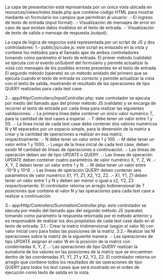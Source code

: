 La capa de presentación está representada por un única vista ubicada en resources/views/index.blade.php que contiene código HTML para mostrar mediante un formulario los campos que permitirán al usuario:
.- El ingreso de texto de entrada (input format).
.- Visualización de mensajes de error en caso de que existan datos inválidos en el texto de entrada.
.- Visualización de texto de salida o mensaje de respuesta (output).

La capa de lógica de negocios está representada por un script de JS y dos controladores:
1.- public/js/cube.js: este script es enlazado en la vista y contiene los métodos para el llamado ajax de ambos controladores tomando como parámetro el texto de entrada. 
El primer método (validate) se ejecuta con el evento onSubmit del formulario y permite actualizar la vista con mensajes de los posibles errores presentes en el texto de entrada. 
El segundo método (operate) es un método anidado del primero que se ejecuta cuando el texto de entrada es correcto y permite actualizar la vista con el texto de salida, mostrando el resultado de las operaciones de tipo QUERY realizadas para cada test case.

2.- app/Http/Controllers/InputController.php: este controlador se ejecuta por medio del llamado ajax del primer método JS (validate) y se encarga de recorrer el texto de entrada por cada línea para realizar las siguientes validaciones:
.- La primera línea debe contener un único valor numérico T, para la cantidad de test cases a esperar.
.- T debe tener un valor entre 1 y 50. 
.- La línea incial de cada test case debe contener dos valores numéricos N y M separados por un espacio simple, para la dimensión de la matriz a crear y la cantidad de operaciones a realizar en esa matriz, respectivamente.
.- N debe tener un valor entre 1 y 100.
.- M debe tener un valor entre 1 y 1000.
.- Luego de la línea inicial de cada test case, deben existir M cantidad de líneas de operaciones a continuación.
.- Las líneas de operación deben ser de tipo UPDATE o QUERY.
.- Las líneas de operación UPDATE deben contener cuatro parámetros de valor numérico X, Y, Z, W.
.- X, Y, Z deben tener un valor entre 1 y N.
.- W debe tener un valor entre -10^9 y 10^9.
.- Las líneas de operación QUERY deben contener seis parámetros de valor numérico X1, Y1, Z1, X2, Y2, Z2.
.- X1, Y1, Z1 deben tener un valor entre 1 y N y deben ser menor o igual a x2, Y2, Z2 respectivamente.
El controlador retorna un arreglo bidimensional de T posiciones que contiene el valor N y las operaciones para cada test case a realizar a continuación.

3.- app/Http/Controllers/SummationController.php: este controlador se ejecuta por medio del llamado ajax del segundo método JS (operate) tomando como parámetro la respuesta retornada por el método anterior y es responsable de realizar los dos propósitos de cada test case dado en el texto de entrada:
3.1.- Crear la matriz tridimensional (según el valor N) con valor inicial cero para todas las posiciones de la matriz.
3.2.- Realizar las M operaciones sobre la matriz de la siguiente manera:
.- Las operaciones de tipo UPDATE asignan el valor W en la posición de la matriz con coodernadas X, Y, Z.
.- Las operaciones de tipo QUERY realizan la sumatoria de los valores en las posiciones de la matriz que se encuentren dentro de las coordenadas X1, Y1, Z1 y X2, Y2, Z2.
El controlador retorna un arreglo que contiene todos los resultados de las operaciones de tipo QUERY para todos los test cases que será mostrado en el orden de ejecución como texto de salida en la vista.
